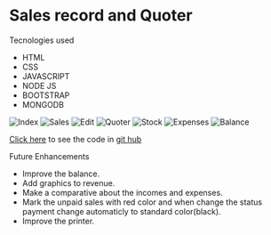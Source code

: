 # Sales record and Quoter

Tecnologies used
- HTML
- CSS
- JAVASCRIPT
- NODE JS
- BOOTSTRAP 
- MONGODB



![Index](https://i.imgur.com/rgqOoPh.png)
![Sales](https://i.imgur.com/xhoyFkL.png)
![Edit](https://i.imgur.com/3gqFhjN.png)
![Quoter](https://i.imgur.com/rgqOoPh.png)
![Stock](https://i.imgur.com/YLqkNbK.png)
![Expenses](https://i.imgur.com/SvqM1rF.png)
![Balance]([https://i.imgur.com/QdfnjGI.png)

<a href="https://project-2bryan.herokuapp.com/" target="_blank">Click here</a> to see the code in <a href="https://github.com/bryanburciaga/project-2" target="_blank">git hub</a>


Future Enhancements
- Improve the balance.
- Add graphics to revenue.
- Make a comparative about the incomes and expenses.
- Mark the unpaid sales with red color and when change the status payment change automaticly to standard color(black).
- Improve the printer.
